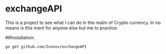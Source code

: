 # exchangeAPI
This is a project to see what I can do in the realm of Crypto currency. In no means is this ment for anyone else but me to practice.

##Installation:
```
go get github.com/Ivonov/exchangeAPI
```

